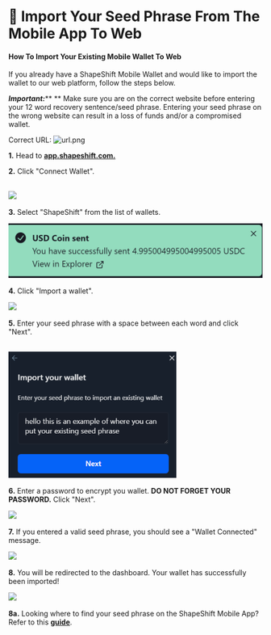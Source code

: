 # 🌱 Import Your Seed Phrase From The Mobile App To Web

#### How To Import Your Existing Mobile Wallet To Web

If you already have a ShapeShift Mobile Wallet and would like to import the wallet to our web platform, follow the steps below.

_**Important:**_\*\* \*\* Make sure you are on the correct website before entering your 12 word recovery sentence/seed phrase. Entering your seed phrase on the wrong website can result in a loss of funds and/or a compromised wallet.

Correct URL: ![url.png](https://shapeshift.zendesk.com/hc/article\_attachments/4414360394253/url.png)

**1.** Head to [**app.shapeshift.com.**](https://app.shapeshift.com/connect-wallet?returnUrl=/dashboard)

**2.** Click "Connect Wallet".

\
![](<../../.gitbook/assets/image (183).png>)

**3.** Select "ShapeShift" from the list of wallets.

![](<../../.gitbook/assets/image (11).png>)

**4.** Click "Import a wallet".

![](<../../.gitbook/assets/image (77).png>)

**5.** Enter your seed phrase with a space between each word and click "Next".

\
![](<../../.gitbook/assets/image (17) (1).png>)

**6.** Enter a password to encrypt you wallet. **DO NOT FORGET YOUR PASSWORD.** Click "Next".

![](<../../.gitbook/assets/image (81).png>)

**7.** If you entered a valid seed phrase, you should see a "Wallet Connected" message.

![](<../../.gitbook/assets/image (212).png>)

**8.** You will be redirected to the dashboard. Your wallet has successfully been imported!

![](<../../.gitbook/assets/image (155).png>)

**8a.** Looking where to find your seed phrase on the ShapeShift Mobile App? Refer to this [**guide**](../mobile-app/how-do-i-view-my-seed-phrase.md).

